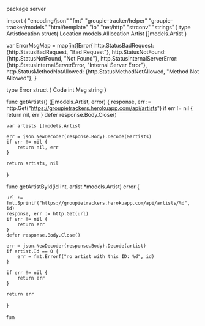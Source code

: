 package server

import (
	"encoding/json"
	"fmt"
	"groupie-tracker/helper"
	"groupie-tracker/models"
	"html/template"
	"io"
	"net/http"
	"strconv"
	"strings"
)
type Artistlocation struct{
	Location models.Alllocation
	Artist []models.Artist
}

var ErrorMsgMap = map[int]Error{
	http.StatusBadRequest:          {http.StatusBadRequest, "Bad Request"},
	http.StatusNotFound:            {http.StatusNotFound, "Not Found"},
	http.StatusInternalServerError: {http.StatusInternalServerError, "Internal Server Error"},
	http.StatusMethodNotAllowed:    {http.StatusMethodNotAllowed, "Method Not Allowed"},
}

type Error struct {
	Code int
	Msg  string
}

func getArtists() ([]models.Artist, error) {
	response, err := http.Get("https://groupietrackers.herokuapp.com/api/artists")
	if err != nil {
		return nil, err
	}
	defer response.Body.Close()

	var artists []models.Artist

	err = json.NewDecoder(response.Body).Decode(&artists)
	if err != nil {
		return nil, err
	}

	return artists, nil
}

func getArtistById(id int, artist *models.Artist) error {

	url := fmt.Sprintf("https://groupietrackers.herokuapp.com/api/artists/%d", id)
	response, err := http.Get(url)
	if err != nil {
		return err
	}
	defer response.Body.Close()

	err = json.NewDecoder(response.Body).Decode(artist)
	if artist.Id == 0 {
		err = fmt.Errorf("no artist with this ID: %d", id)
	}

	if err != nil {
		return err
	}

	return err
}

fun